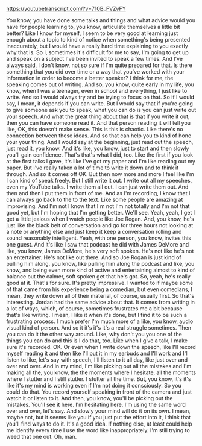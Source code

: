 https://youtubetranscript.com/?v=710B_FVZvFY

 You know, you have done some talks and things and what advice would you have for people learning to, you know, articulate themselves a little bit better? Like I know for myself, I seem to be very good at learning just enough about a topic to kind of notice when something's being presented inaccurately, but I would have a really hard time explaining to you exactly why that is. So I, sometimes it's difficult for me to say, I'm going to get up and speak on a subject I've been invited to speak a few times. And I've always said, I don't know, not so sure if I'm quite prepared for that. Is there something that you did over time or a way that you've worked with your information in order to become a better speaker? I think for me, the speaking comes out of writing. And so, you know, quite early in my life, you know, when I was a teenager, even in school and everything, I just like to write. And so I would always try and be trying to focus on that. So if I would say, I mean, it depends if you can write. But I would say that if you're going to give someone ask you to speak, what you can do is you can just write out your speech. And what the great thing about that is that if you write it out, then you can have someone read it. And that person reading it will tell you like, OK, this doesn't make sense. This is this is chaotic. Like there's no connection between these ideas. And so that can help you to kind of hone your your thing. And I would say at the beginning, just read out the speech, just read it, you know. And it's like, you know, just to start and then slowly you'll gain confidence. That's that's what I did, too. Like the first if you look at the first talks I gave, it's like I've got my paper and I'm like reading out my paper. But I've really taken a lot of time to write it down and to think it through. And so it comes off OK. But then now more and more I feel like I'm I can kind of speak freely. But I still write it out. I write out all my speeches, even my YouTube talks. I write them all out. I can just write them out. And then and then I put them in front of me. And as I'm recording, I know that I can always go back to the to the text. Like some people are amazing at improvising. And I'm not I know that I'm not I'm not totally and I'm not that good yet, but I'm hoping that I'm getting better. We'll see. Yeah, yeah, I get I get a little jealous when I watch people like Joe Rogan. And, you know, he's just like the black belt of conversation and go for three hours not looking at a note or anything else and just keep it keep a conversation rolling and sound reasonably intelligent. Yeah, with one person, you know, invites this one guest. And it's like I saw that podcast he did with James DeMore and like, you know, James DeMore, he's very soft spoken. He's not like he's not an entertainer. He's not like out there. And so Joe Rogan is just kind of pulling him along, you know, like pulling him along the podcast and like, you know, and being even more kind of active and entertaining almost to kind of balance out the calmer, soft spoken get that he's got. So, yeah, he's really good at it. That's for sure. It's pretty impressive. I wanted to if maybe some of that came from his experience being a comedian, but even comedians, I mean, they write down all of their material, of course, usually first. So that's interesting. Jordan had the same advice about that. It comes from writing in a lot of ways, which, of course, sometimes frustrates me a bit because that's like writing. I mean, I like it when it's done, but I find it to be such a frustrating process. I much prefer I'm much more of a like, you know, audio visual kind of person. And so it it's it's it's a real struggle sometimes. Then you can do it the other way around. Like, why don't you you one of the things you can do and this is I do that, too. Like when I give a talk, I make sure it's recorded. OK. Or even when I write down the speech, like I'll record myself reading it and then like I'll put it in my earbuds and I'll work and I'll listen to like, let's say with speech, I'll listen to it all day, like just over and over and over. And in my mind, I'm like picking out all the mistakes and I'm making all the, you know, the the moments where I hesitate, all the moments where I stutter and I still stutter. I stutter all the time. But, you know, it's it's like it's my mind is working even if I'm not doing it consciously. So you could do that. You record yourself speaking in front of the camera and just watch it or listen to it. And then, you know, you'll be picking out the mistakes. You'll see it here. I'm hesitating here. I'm using the same word over and over, let's say. And slowly your mind will do it on its own. I mean, maybe not, but it seems like you if you just put the effort into it, I think that you'll find ways to do it. It's a good idea. If nothing else, at least could help me identify every time I use the word like inappropriately. I'm still trying to weed that one out. Oh, man.